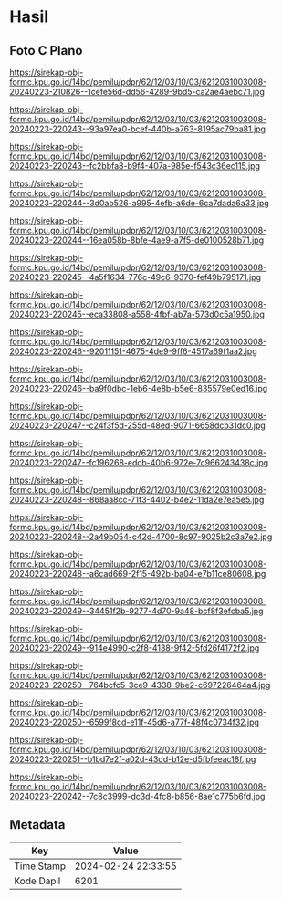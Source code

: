 # Hasil

## Foto C Plano

https://sirekap-obj-formc.kpu.go.id/14bd/pemilu/pdpr/62/12/03/10/03/6212031003008-20240223-210826--1cefe56d-dd56-4289-9bd5-ca2ae4aebc71.jpg

https://sirekap-obj-formc.kpu.go.id/14bd/pemilu/pdpr/62/12/03/10/03/6212031003008-20240223-220243--93a97ea0-bcef-440b-a763-8195ac79ba81.jpg

https://sirekap-obj-formc.kpu.go.id/14bd/pemilu/pdpr/62/12/03/10/03/6212031003008-20240223-220243--fc2bbfa8-b9f4-407a-985e-f543c36ec115.jpg

https://sirekap-obj-formc.kpu.go.id/14bd/pemilu/pdpr/62/12/03/10/03/6212031003008-20240223-220244--3d0ab526-a995-4efb-a6de-6ca7dada6a33.jpg

https://sirekap-obj-formc.kpu.go.id/14bd/pemilu/pdpr/62/12/03/10/03/6212031003008-20240223-220244--16ea058b-8bfe-4ae9-a7f5-de0100528b71.jpg

https://sirekap-obj-formc.kpu.go.id/14bd/pemilu/pdpr/62/12/03/10/03/6212031003008-20240223-220245--4a5f1634-776c-49c6-9370-fef49b795171.jpg

https://sirekap-obj-formc.kpu.go.id/14bd/pemilu/pdpr/62/12/03/10/03/6212031003008-20240223-220245--eca33808-a558-4fbf-ab7a-573d0c5a1950.jpg

https://sirekap-obj-formc.kpu.go.id/14bd/pemilu/pdpr/62/12/03/10/03/6212031003008-20240223-220246--92011151-4675-4de9-9ff6-4517a69f1aa2.jpg

https://sirekap-obj-formc.kpu.go.id/14bd/pemilu/pdpr/62/12/03/10/03/6212031003008-20240223-220246--ba9f0dbc-1eb6-4e8b-b5e6-835579e0ed16.jpg

https://sirekap-obj-formc.kpu.go.id/14bd/pemilu/pdpr/62/12/03/10/03/6212031003008-20240223-220247--c24f3f5d-255d-48ed-9071-6658dcb31dc0.jpg

https://sirekap-obj-formc.kpu.go.id/14bd/pemilu/pdpr/62/12/03/10/03/6212031003008-20240223-220247--fc196268-edcb-40b6-972e-7c966243438c.jpg

https://sirekap-obj-formc.kpu.go.id/14bd/pemilu/pdpr/62/12/03/10/03/6212031003008-20240223-220248--868aa8cc-71f3-4402-b4e2-11da2e7ea5e5.jpg

https://sirekap-obj-formc.kpu.go.id/14bd/pemilu/pdpr/62/12/03/10/03/6212031003008-20240223-220248--2a49b054-c42d-4700-8c97-9025b2c3a7e2.jpg

https://sirekap-obj-formc.kpu.go.id/14bd/pemilu/pdpr/62/12/03/10/03/6212031003008-20240223-220248--a6cad669-2f15-492b-ba04-e7b11ce80608.jpg

https://sirekap-obj-formc.kpu.go.id/14bd/pemilu/pdpr/62/12/03/10/03/6212031003008-20240223-220249--34451f2b-9277-4d70-9a48-bcf8f3efcba5.jpg

https://sirekap-obj-formc.kpu.go.id/14bd/pemilu/pdpr/62/12/03/10/03/6212031003008-20240223-220249--914e4990-c2f8-4138-9f42-5fd26f4172f2.jpg

https://sirekap-obj-formc.kpu.go.id/14bd/pemilu/pdpr/62/12/03/10/03/6212031003008-20240223-220250--764bcfc5-3ce9-4338-9be2-c697226464a4.jpg

https://sirekap-obj-formc.kpu.go.id/14bd/pemilu/pdpr/62/12/03/10/03/6212031003008-20240223-220250--6599f8cd-e11f-45d6-a77f-48f4c0734f32.jpg

https://sirekap-obj-formc.kpu.go.id/14bd/pemilu/pdpr/62/12/03/10/03/6212031003008-20240223-220251--b1bd7e2f-a02d-43dd-b12e-d5fbfeeac18f.jpg

https://sirekap-obj-formc.kpu.go.id/14bd/pemilu/pdpr/62/12/03/10/03/6212031003008-20240223-220242--7c8c3999-dc3d-4fc8-b856-8ae1c775b6fd.jpg


## Metadata

| Key        | Value               |
| ---------- | ------------------- |
| Time Stamp | 2024-02-24 22:33:55 |
| Kode Dapil | 6201                |



